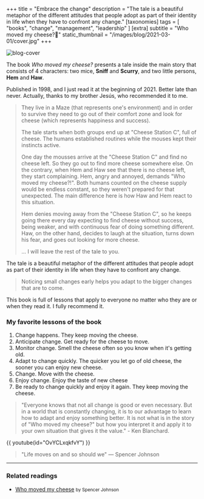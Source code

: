 +++
title = "Embrace the change"
description = "The tale is a beautiful metaphor of the different attitudes that people adopt as part of their identity in life when they have to confront any change."
[taxonomies]
tags = [ "books", "change", "management", "leadership" ]
[extra]
subtitle = "Who moved my cheese?🧀"
static_thumbnail = "/images/blog/2021-03-01/cover.jpg"
+++

![blog-cover](/images/blog/2021-03-01/cover.jpg)

The book *Who moved my cheese?* presents a tale inside the main story that consists of 4 characters: two mice, **Sniff** and **Scurry**, and two little persons, **Hem** and **Haw**.

<!-- more -->

Published in 1998, and I just read it at the beginning of 2021. Better late than never. Actually, thanks to my brother Jesús, who recommended it to me.

> They live in a Maze (that represents one's environment) and in order to survive they need to go out of their comfort zone and look for cheese (which represents happiness and success).
>
> The tale starts when both groups end up at "Cheese Station C", full of cheese. The humans established routines while the mouses kept their instincts active.
>
> One day the mousses arrive at the "Cheese Station C" and find no cheese left. So they go out to find more cheese somewhere else. On the contrary, when Hem and Haw see that there is no cheese left, they start complaining. Hem, angry and annoyed, demands "Who moved my cheese?!". Both humans counted on the cheese supply would be endless constant, so they weren't prepared for that unexpected. The main difference here is how Haw and Hem react to this situation.
>
> Hem denies moving away from the "Cheese Station C", so he keeps going there every day expecting to find cheese without success, being weaker, and with continuous fear of doing something different. Haw, on the other hand, decides to laugh at the situation, turns down his fear, and goes out looking for more cheese.
>
> ... I will leave the rest of the tale to you.

The tale is a beautiful metaphor of the different attitudes that people adopt as part of their identity in life when they have to confront any change.

> Noticing small changes early helps you adapt to the bigger changes that are to come.

This book is full of lessons that apply to everyone no matter who they are or when they read it. I fully recommend it.

### My favorite lessons of the book
1. Change happens.
   They keep moving the cheese.
2. Anticipate change.
   Get ready for the cheese to move.
3. Monitor change.
   Smell the cheese often so you know when it's getting old.
4. Adapt to change quickly.
   The quicker you let go of old cheese, the sooner you can enjoy new cheese.
5. Change.
   Move with the cheese.
6. Enjoy change.
   Enjoy the taste of new cheese
7. Be ready to change quickly and enjoy it again.
   They keep moving the cheese.

> "Everyone knows that not all change is good or even necessary. But in a world that is constantly changing, it is to our advantage to learn how to adapt and enjoy something better. It is not what is in the story of "Who moved my cheese?" but how you interpret it and apply it to your own situation that gives it the value." - Ken Blanchard.

{{ youtube(id="OvYCLxqkfvY") }}

> "Life moves on and so should we" — Spencer Johnson

---

### Related readings

- [Who moved my cheese](/readings/who-moved-my-cheese/) <small>by Spencer Johnson</small>
